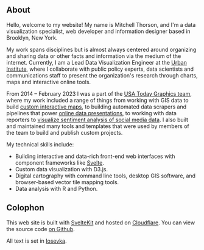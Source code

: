## About

Hello, welcome to my website! My name is Mitchell Thorson, and I'm a data visualization specialist, web developer and information designer based in Brooklyn, New York. 

My work spans disciplines but is almost always centered around organizing and sharing data or other facts and information via the medium of the internet. Currently, I am a Lead Data Visualization Engineer at the <a href="https://www.urban.org" target="_blank">Urban Institute</a>, where I collaborate with public policy experts, data scientists and communications staff to present the organization's research through charts, maps and interactive online tools.

From 2014 – February 2023 I was a part of the <a href="https://www.usatoday.com/graphics" target="_blank">USA Today Graphics team</a>, where my work included a range of things from working with GIS data to build <a href="https://www.tennessean.com/pages/interactives/news/graphics/march-2020-tornado-path-nashville-cookeville-putnam-tennessee/" target="_blank">custom interactive maps</a>, to building automated data scrapers and pipelines that power <a href="https://www.usatoday.com/in-depth/graphics/2020/03/10/us-coronavirus-map-tracking-united-states-outbreak/4945223002/" target="_blank">online data presentations</a>, to working with data reporters to <a href="https://www.usatoday.com/in-depth/news/2021/02/01/civil-war-during-trumps-pre-riot-speech-parler-talk-grew-darker/4297165001/" target="_blank">visualize sentiment analysis of social media data</a>. I also built and maintained many tools and templates that were used by members of the team to build and publish custom projects.

My technical skills include:
- Building interactive and data-rich front-end web interfaces with component frameworks like [Svelte](https://svelte.dev).
- Custom data visualization with D3.js.
- Digital cartography with command line tools, desktop GIS software, and browser-based vector tile mapping tools.
- Data analysis with R and Python.

## Colophon

This web site is built with <a href="https://kit.svelte.dev" target="_blank">SvelteKit</a> and hosted on <a href="https://pages.cloudflare.com/" target="_blank">Cloudflare</a>. You can view the source code <a href="https://www.github.com/mitchthorson/mitchellthorson.com" target="_blank">on Github</a>.

All text is set in <a href="https://typeof.net/Iosevka/" target="_blank">Iosevka</a>. 
